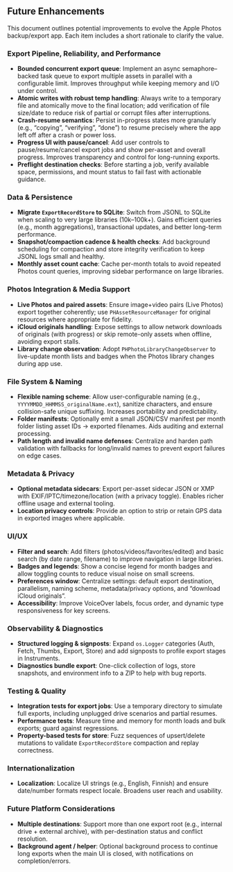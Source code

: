 ## Future Enhancements

This document outlines potential improvements to evolve the Apple Photos backup/export app. Each item includes a short rationale to clarify the value.

### Export Pipeline, Reliability, and Performance
- **Bounded concurrent export queue**: Implement an async semaphore–backed task queue to export multiple assets in parallel with a configurable limit. Improves throughput while keeping memory and I/O under control.
- **Atomic writes with robust temp handling**: Always write to a temporary file and atomically move to the final location; add verification of file size/date to reduce risk of partial or corrupt files after interruptions.
- **Crash-resume semantics**: Persist in-progress states more granularly (e.g., “copying”, “verifying”, “done”) to resume precisely where the app left off after a crash or power loss.
- **Progress UI with pause/cancel**: Add user controls to pause/resume/cancel export jobs and show per-asset and overall progress. Improves transparency and control for long-running exports.
- **Preflight destination checks**: Before starting a job, verify available space, permissions, and mount status to fail fast with actionable guidance.

### Data & Persistence
- **Migrate `ExportRecordStore` to SQLite**: Switch from JSONL to SQLite when scaling to very large libraries (10k–100k+). Gains efficient queries (e.g., month aggregations), transactional updates, and better long-term performance.
- **Snapshot/compaction cadence & health checks**: Add background scheduling for compaction and store integrity verification to keep JSONL logs small and healthy.
- **Monthly asset count cache**: Cache per-month totals to avoid repeated Photos count queries, improving sidebar performance on large libraries.

### Photos Integration & Media Support
- **Live Photos and paired assets**: Ensure image+video pairs (Live Photos) export together coherently; use `PHAssetResourceManager` for original resources where appropriate for fidelity.
- **iCloud originals handling**: Expose settings to allow network downloads of originals (with progress) or skip remote-only assets when offline, avoiding export stalls.
- **Library change observation**: Adopt `PHPhotoLibraryChangeObserver` to live-update month lists and badges when the Photos library changes during app use.

### File System & Naming
- **Flexible naming scheme**: Allow user-configurable naming (e.g., `YYYYMMDD_HHMMSS_originalName.ext`), sanitize characters, and ensure collision-safe unique suffixing. Increases portability and predictability.
- **Folder manifests**: Optionally emit a small JSON/CSV manifest per month folder listing asset IDs → exported filenames. Aids auditing and external processing.
- **Path length and invalid name defenses**: Centralize and harden path validation with fallbacks for long/invalid names to prevent export failures on edge cases.

### Metadata & Privacy
- **Optional metadata sidecars**: Export per-asset sidecar JSON or XMP with EXIF/IPTC/timezone/location (with a privacy toggle). Enables richer offline usage and external tooling.
- **Location privacy controls**: Provide an option to strip or retain GPS data in exported images where applicable.

### UI/UX
- **Filter and search**: Add filters (photos/videos/favorites/edited) and basic search (by date range, filename) to improve navigation in large libraries.
- **Badges and legends**: Show a concise legend for month badges and allow toggling counts to reduce visual noise on small screens.
- **Preferences window**: Centralize settings: default export destination, parallelism, naming scheme, metadata/privacy options, and “download iCloud originals”.
- **Accessibility**: Improve VoiceOver labels, focus order, and dynamic type responsiveness for key screens.

### Observability & Diagnostics
- **Structured logging & signposts**: Expand `os.Logger` categories (Auth, Fetch, Thumbs, Export, Store) and add signposts to profile export stages in Instruments.
- **Diagnostics bundle export**: One-click collection of logs, store snapshots, and environment info to a ZIP to help with bug reports.

### Testing & Quality
- **Integration tests for export jobs**: Use a temporary directory to simulate full exports, including unplugged drive scenarios and partial resumes.
- **Performance tests**: Measure time and memory for month loads and bulk exports; guard against regressions.
- **Property-based tests for store**: Fuzz sequences of upsert/delete mutations to validate `ExportRecordStore` compaction and replay correctness.

### Internationalization
- **Localization**: Localize UI strings (e.g., English, Finnish) and ensure date/number formats respect locale. Broadens user reach and usability.

### Future Platform Considerations
- **Multiple destinations**: Support more than one export root (e.g., internal drive + external archive), with per-destination status and conflict resolution.
- **Background agent / helper**: Optional background process to continue long exports when the main UI is closed, with notifications on completion/errors.

